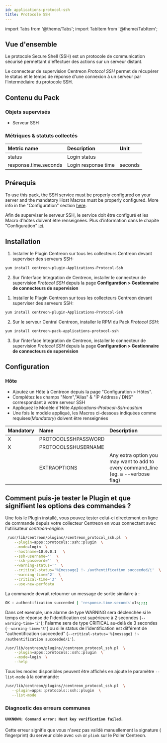 ```yaml
---
id: applications-protocol-ssh
title: Protocole SSH
---
```

import Tabs from '@theme/Tabs';
import TabItem from '@theme/TabItem';


## Vue d'ensemble

Le protocole Secure Shell (SSH) est un protocole de communication sécurisé
permettant d'effectuer des actions sur un serveur distant.

Le connecteur de supervision Centreon *Protocol SSH* permet de récupérer le status et le
temps de réponse d'une connexion à un serveur par l'intermédiaire du protocole
SSH.

## Contenu du Pack

### Objets supervisés

* Serveur SSH

### Métriques & statuts collectés

<Tabs groupId="sync">
<TabItem value="Ssh-Login" label="Ssh-Login">

| Metric name           | Description         | Unit       |
|:----------------------|:--------------------|:-----------|
| status                | Login status        |            |
| response.time.seconds | Login response time | seconds    |


</TabItem>
</Tabs>

## Prérequis

To use this pack, the SSH service must be properly configured on your server and
the mandatory Host Macros must be properly configured. More info in the 
"Configuration" section [here](#Hôte).

Afin de superviser le serveur SSH, le service doit être configuré et les Macro
d'hôtes doivent être renseignées. Plus d'information dans le chapite 
"Configuration" [ici](#Hôte).
## Installation

<Tabs groupId="sync">
<TabItem value="Online License" label="Online License">

1. Installer le Plugin Centreon sur tous les collecteurs Centreon devant superviser des serveurs SSH:

```bash
yum install centreon-plugin-Applications-Protocol-Ssh
```

2. Sur l'interface Integration de Centreon, installer le connecteur de supervision *Protocol SSH* depuis la page **Configuration > Gestionnaire de connecteurs de supervision**

</TabItem>
<TabItem value="Offline License" label="Offline License">

1. Installer le Plugin Centreon sur tous les collecteurs Centreon devant superviser des serveurs SSH:

```bash
yum install centreon-plugin-Applications-Protocol-Ssh
```

2. Sur le serveur Central Centreon, installer le RPM du Pack *Protocol SSH*:

```bash
yum install centreon-pack-applications-protocol-ssh
```

3. Sur l'interface Integration de Centreon, installer le connecteur de supervision *Protocol SSH* depuis la page **Configuration > Gestionnaire de connecteurs de supervision**

</TabItem>
</Tabs>

## Configuration

### Hôte

* Ajoutez un Hôte à Centreon depuis la page "Configuration > Hôtes".
* Complétez les champs "Nom","Alias" & "IP Address / DNS" correspondant à votre serveur SSH
* Appliquez le Modèle d'Hôte *Applications-Protocol-Ssh-custom* 
* Une fois le modèle appliqué, les Macros ci-dessous indiquées comme requises(*Mandatory*) doivent être renseignées 

| Mandatory | Name                | Description                                                                        |
|:----------|:--------------------|:-----------------------------------------------------------------------------------|
| X         | PROTOCOLSSHPASSWORD |                                                                                    |
| X         | PROTOCOLSSHUSERNAME |                                                                                    |
|           | EXTRAOPTIONS        | Any extra option you may want to add to every command\_line (eg. a --verbose flag) |

## Comment puis-je tester le Plugin et que signifient les options des commandes ? 

Une fois le Plugin installé, vous pouvez tester celui-ci directement en ligne 
de commande depuis votre collecteur Centreon en vous connectant avec 
 l'utilisateur *centreon-engine*:

```bash
 /usr/lib/centreon/plugins//centreon_protocol_ssh.pl  \
    --plugin=apps::protocols::ssh::plugin  \
    --mode=login  \
    --hostname=10.0.0.1   \
    --ssh-username=''  \
    --ssh-password=''  \
    --warning-status=''  \
    --critical-status='%{message} !~ /authentification succeeded/i'  \
    --warning-time='2'  \
    --critical-time='3'  \
    --use-new-perfdata 
 ```

La commande devrait retourner un message de sortie similaire à :

 ```bash
OK : authentification succeeded | 'response.time.seconds'=1s;;;; 
 ```

Dans cet exemple, une alarme de type WARNING sera déclenchée si le temps de
réponse de l'identification est supérieure à 2 secondes 
(```--warning-time='2'```); l'alarme sera de type CRITICAL au-delà de 3 secondes
(```--warning-time='3'```) ou si le status de l'identification est différent 
de "authentification succeeded" 
(```--critical-status='%{message} !~ /authentification succeeded/i'```).

```bash
/usr/lib/centreon/plugins//centreon_protocol_ssh.pl  \
    --plugin=apps::protocols::ssh::plugin  \
    --mode=login  \
    --help
 ```

Tous les modes disponibles peuvent être affichés en ajoute le paramètre 
```--list-mode``` à la commande:

 ```bash
 /usr/lib/centreon/plugins//centreon_protocol_ssh.pl  \
    --plugin=apps::protocols::ssh::plugin  \
    --list-mode
 ```

### Diagnostic des erreurs communes

#### ```UNKNOWN: Command error: Host key verification failed.```

Cette erreur signifie que vous n'avez pas validé manuellement la signature (
fingerprint) du serveur cible avec ```ssh``` or ```plink``` sur le Poller 
Centreon.